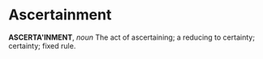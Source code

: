 # Ascertainment

**ASCERTA'INMENT**, _noun_ The act of ascertaining; a reducing to certainty; certainty; fixed rule.
